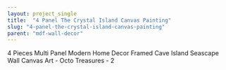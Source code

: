 ```yaml
---
layout: project_single
title:  "4 Panel The Crystal Island Canvas Painting"
slug: "4-panel-the-crystal-island-canvas-painting"
parent: "mdf-wall-decor"
---
```

4 Pieces Multi Panel Modern Home Decor Framed Cave Island Seascape Wall Canvas Art - Octo Treasures - 2